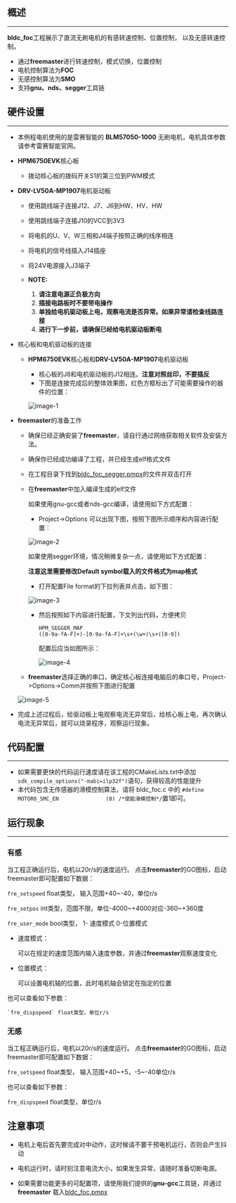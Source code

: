 ## 概述
***
**bldc_foc**工程展示了直流无刷电机的有感转速控制、位置控制，
以及无感转速控制。
- 通过**freemaster**进行转速控制，模式切换，位置控制
- 电机控制算法为**FOC**
- 无感控制算法为**SMO**
- 支持**gnu、nds、segger**工具链

## 硬件设置
***
- 本例程电机使用的是雷赛智能的 **BLM57050-1000** 无刷电机，电机具体参数请参考雷赛智能官网。

- **HPM6750EVK**核心板

	- 拨动核心板的拨码开关S1的第三位到PWM模式

- **DRV-LV50A-MP1907**电机驱动板

	- 使用跳线端子连接J12、J7、J6到HW、HV、HW
	- 使用跳线端子连接J10的VCC到3V3
	- 将电机的U、V、W三相和J4端子按照正确的线序相连
	- 将电机的信号线插入J14插座
	- 将24V电源接入J3端子

	- **NOTE:**
		1. **请注意电源正负极方向**
		2. **插接电路板时不要带电操作**
		3. **单独给电机驱动板上电，观察电流是否异常。如果异常请检查线路连接**
		4. **进行下一步前，请确保已经给电机驱动板断电**

- 核心板和电机驱动板的连接

	- **HPM6750EVK**核心板和**DRV-LV50A-MP1907**电机驱动板

		- 核心板的J8和电机驱动板的J12相连。**注意对照丝印，不要插反**
		- 下图是连接完成后的整体效果图，红色方框标出了可能需要操作的器件的位置：

		![image-1](../../../doc/images/readme/motor_ctrl_hpm_6750evk_drv_lv50a_mp1907__oee.jpg "image-1")

- **freemaster**的准备工作

	- 确保已经正确安装了**freemaster**，请自行通过网络获取相关软件及安装方法。
	- 确保你已经成功编译了工程，并已经生成elf格式文件
	- 在工程目录下找到[bldc_foc_segger.pmpx](./bldc_foc_segger.pmpx)的文件并双击打开
	- 在**freemaster**中加入编译生成的elf文件

		如果使用gnu-gcc或者nds-gcc编译，请使用如下方式配置：

		- Project->Options 可以出现下图，按照下图所示顺序和内容进行配置：

		![image-2](../../../doc/images/readme/motor_ctrl_freemaster_load_elf.jpg "image-2")

		如果使用segger环境，情况稍微复杂一点，请使用如下方式配置：

		**注意这里需要修改Default symbol载入的文件格式为map格式**
		- 打开配置File format的下拉列表并点击，如下图：

		![image-3](../../../doc/images/readme/motor_ctrl_freemaster_cfg_map_1.jpg "image-3")

		- 然后按照如下内容进行配置，下文列出代码，方便拷贝

			```
			HPM_SEGGER_MAP
			([0-9a-fA-F]+)-[0-9a-fA-F]+\s+(\w+)\s+([0-9])
			```
			配置后应当如图所示：

			![image-4](../../../doc/images/readme/motor_ctrl_freemaster_cfg_map_2.jpg "image-4")

	- **freemaster**选择正确的串口，确定核心板连接电脑后的串口号，Project->Options->Comm并按照下图进行配置

	![image-5](../../../doc/images/readme/motor_ctrl_freemaster_cfg_com.jpg "image-5")

- 完成上述过程后，给驱动板上电观察电流无异常后，给核心板上电，再次确认电流无异常后，就可以烧录程序，观察运行现象。

## 代码配置
***

- 如果需要更快的代码运行速度请在该工程的CMakeLists.txt中添加`sdk_compile_options("-mabi=ilp32f")`语句，获得较高的性能提升
- 本代码包含无传感器的滑模控制算法，请将 bldc_foc.c 中的 `#define MOTOR0_SMC_EN               (0) /*使能滑模控制*/`置1即可。


## 运行现象
***
### 有感

当工程正确运行后，电机以20r/s的速度运行。
点击**freemaster**的GO图标，启动freemaster即可配置如下数据：

`fre_setspeed` float类型， 输入范围+40~-40，单位r/s

`fre_setpos` int类型，范围不限，单位-4000~+4000对应-360~+360度

`fre_user_mode` bool类型， 1- 速度模式   0-位置模式

- 速度模式：

	可以在规定的速度范围内输入速度参数，并通过**freemaster**观察速度变化

- 位置模式：

	可以设置电机轴的位置，此时电机轴会锁定在指定的位置

也可以查看如下参数：

	`fre_dispspeed` float类型，单位r/s

### 无感

当工程正确运行后，电机以20r/s的速度运行。
点击**freemaster**的GO图标，启动freemaster即可配置如下数据：

`fre_setspeed` float类型， 输入范围+40~+5，-5~-40单位r/s

也可以查看如下参数：

`fre_dispspeed` float类型，单位r/s

## 注意事项

- 电机上电后首先要完成对中动作，这时候请不要干预电机运行，否则会产生抖动

- 电机运行时，请时刻注意电流大小，如果发生异常，请随时准备切断电源。

- 如果需要功能更多的可配置项，请使用我们提供的**gnu-gcc**工具链，并通过**freemaster**
载入[bldc_foc.pmpx](./bldc_foc.pmpx)
